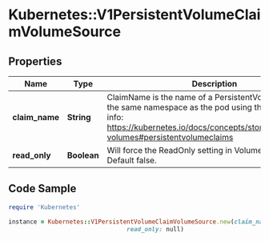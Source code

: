 # Kubernetes::V1PersistentVolumeClaimVolumeSource

## Properties

Name | Type | Description | Notes
------------ | ------------- | ------------- | -------------
**claim_name** | **String** | ClaimName is the name of a PersistentVolumeClaim in the same namespace as the pod using this volume. More info: https://kubernetes.io/docs/concepts/storage/persistent-volumes#persistentvolumeclaims | 
**read_only** | **Boolean** | Will force the ReadOnly setting in VolumeMounts. Default false. | [optional] 

## Code Sample

```ruby
require 'Kubernetes'

instance = Kubernetes::V1PersistentVolumeClaimVolumeSource.new(claim_name: null,
                                 read_only: null)
```


